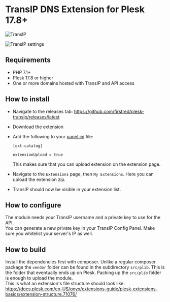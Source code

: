 # TransIP DNS Extension for Plesk 17.8+
![TransIP](transipplesk.png)  

![TransIP settings](src/_meta/screenshots/1.png)

## Requirements
- PHP 7.1+ 
- Plesk 17.8 or higher
- One or more domains hosted with TransIP and API access

## How to install

- Navigate to the releases tab: https://github.com/firstred/plesk-transip/releases/latest
- Download the extension
- Add the following to your [panel.ini](https://docs.plesk.com/en-US/onyx/administrator-guide/plesk-administration/panelini-configuration-file.78509/) file:

    ```
    [ext-catalog]
    
    extensionUpload = true
    ```
    This makes sure that you can upload extension on the extension page.
- Navigate to the `Extensions` page, then `My Extensions`. Here you can upload the extension zip.
- TransIP should now be visible in your extension list.

## How to configure

The module needs your TransIP username and a private key to use for the API.  
You can generate a new private key in your TransIP Config Panel. Make sure you whitelist your server's IP as well.

## How to build

Install the dependencies first with composer. Unlike a regular composer package the `vendor` folder
can be found in the subdirectory `src/plib`. This is the folder that eventually ends up on Plesk.
Packing up the `src/plib` folder is enough to upload the module.  
This is what an extension's file structure should
look like: https://docs.plesk.com/en-US/onyx/extensions-guide/plesk-extensions-basics/extension-structure.71076/
